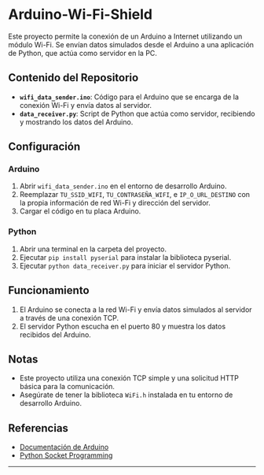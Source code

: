 # Arduino-Wi-Fi-Shield

Este proyecto permite la conexión de un Arduino a Internet utilizando un módulo Wi-Fi. Se envían datos simulados desde el Arduino a una aplicación de Python, que actúa como servidor en la PC.

## Contenido del Repositorio

- **`wifi_data_sender.ino`**: Código para el Arduino que se encarga de la conexión Wi-Fi y envía datos al servidor.
- **`data_receiver.py`**: Script de Python que actúa como servidor, recibiendo y mostrando los datos del Arduino.

## Configuración

### Arduino
1. Abrir `wifi_data_sender.ino` en el entorno de desarrollo Arduino.
2. Reemplazar `TU_SSID_WIFI`, `TU_CONTRASEÑA_WIFI`, e `IP_O_URL_DESTINO` con la propia información de red Wi-Fi y dirección del servidor.
3. Cargar el código en tu placa Arduino.

### Python
1. Abrir una terminal en la carpeta del proyecto.
2. Ejecutar `pip install pyserial` para instalar la biblioteca pyserial.
3. Ejecutar `python data_receiver.py` para iniciar el servidor Python.

## Funcionamiento

1. El Arduino se conecta a la red Wi-Fi y envía datos simulados al servidor a través de una conexión TCP.
2. El servidor Python escucha en el puerto 80 y muestra los datos recibidos del Arduino.

## Notas

- Este proyecto utiliza una conexión TCP simple y una solicitud HTTP básica para la comunicación.
- Asegúrate de tener la biblioteca `WiFi.h` instalada en tu entorno de desarrollo Arduino.

## Referencias

- [Documentación de Arduino](https://www.arduino.cc/en/Reference/HomePage)
- [Python Socket Programming](https://docs.python.org/3/library/socket.html)

---
